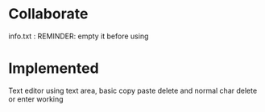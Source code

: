 Collaborate
===========


info.txt : REMINDER: empty it before using

Implemented
================
Text editor using text area, basic copy paste delete and normal char delete or enter working
